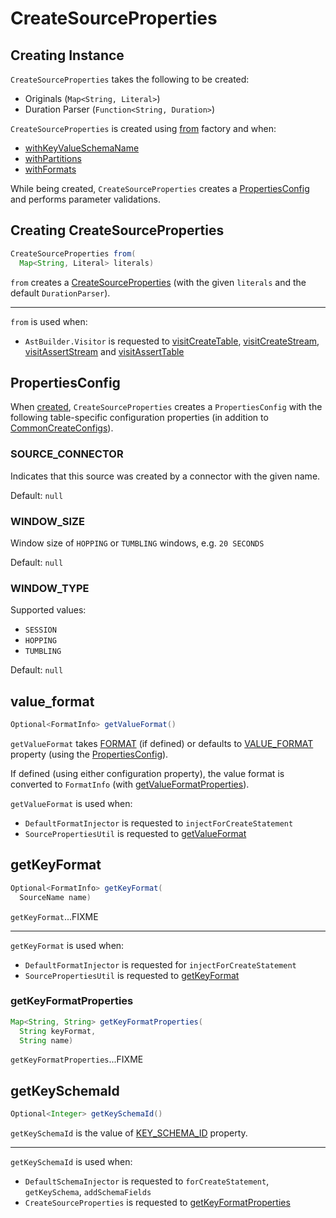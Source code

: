 # CreateSourceProperties

## Creating Instance

`CreateSourceProperties` takes the following to be created:

* <span id="originals"> Originals (`Map<String, Literal>`)
* <span id="durationParser"> Duration Parser (`Function<String, Duration>`)

`CreateSourceProperties` is created using [from](#from) factory and when:

* [withKeyValueSchemaName](#withKeyValueSchemaName)
* [withPartitions](#withPartitions)
* [withFormats](#withFormats)

While being created, `CreateSourceProperties` creates a [PropertiesConfig](#props) and performs parameter validations.

## <span id="from"> Creating CreateSourceProperties

```java
CreateSourceProperties from(
  Map<String, Literal> literals)
```

`from` creates a [CreateSourceProperties](#creating-instance) (with the given `literals` and the default `DurationParser`).

---

`from` is used when:

* `AstBuilder.Visitor` is requested to [visitCreateTable](AstBuilder_Visitor.md#visitCreateTable), [visitCreateStream](AstBuilder_Visitor.md#visitCreateStream), [visitAssertStream](AstBuilder_Visitor.md#visitAssertStream) and [visitAssertTable](AstBuilder_Visitor.md#visitAssertTable)

## <span id="props"> PropertiesConfig

When [created](#creating-instance), `CreateSourceProperties` creates a `PropertiesConfig` with the following table-specific configuration properties (in addition to [CommonCreateConfigs](CommonCreateConfigs.md)).

### <span id="SOURCE_CONNECTOR"> SOURCE_CONNECTOR

Indicates that this source was created by a connector with the given name.

Default: `null`

### <span id="WINDOW_SIZE"> WINDOW_SIZE

Window size of `HOPPING` or `TUMBLING` windows, e.g. `20 SECONDS`

Default: `null`

### <span id="WINDOW_TYPE"> WINDOW_TYPE

Supported values:

* `SESSION`
* `HOPPING`
* `TUMBLING`

Default: `null`

## <span id="getValueFormat"> value_format

```java
Optional<FormatInfo> getValueFormat()
```

`getValueFormat` takes [FORMAT](#getFormatName) (if defined) or defaults to [VALUE_FORMAT](CommonCreateConfigs.md#VALUE_FORMAT_PROPERTY) property (using the [PropertiesConfig](#props)).

If defined (using either configuration property), the value format is converted to `FormatInfo` (with [getValueFormatProperties](#getValueFormatProperties)).

`getValueFormat` is used when:

* `DefaultFormatInjector` is requested to `injectForCreateStatement`
* `SourcePropertiesUtil` is requested to [getValueFormat](SourcePropertiesUtil.md#getValueFormat)

## <span id="getKeyFormat"> getKeyFormat

```java
Optional<FormatInfo> getKeyFormat(
  SourceName name)
```

`getKeyFormat`...FIXME

---

`getKeyFormat` is used when:

* `DefaultFormatInjector` is requested for `injectForCreateStatement`
* `SourcePropertiesUtil` is requested to [getKeyFormat](SourcePropertiesUtil.md#getKeyFormat)

### <span id="getKeyFormatProperties"> getKeyFormatProperties

```java
Map<String, String> getKeyFormatProperties(
  String keyFormat,
  String name)
```

`getKeyFormatProperties`...FIXME

## <span id="getKeySchemaId"> getKeySchemaId

```java
Optional<Integer> getKeySchemaId()
```

`getKeySchemaId` is the value of [KEY_SCHEMA_ID](CommonCreateConfigs.md#KEY_SCHEMA_ID) property.

---

`getKeySchemaId` is used when:

* `DefaultSchemaInjector` is requested to `forCreateStatement`, `getKeySchema`, `addSchemaFields`
* `CreateSourceProperties` is requested to [getKeyFormatProperties](#getKeyFormatProperties)
